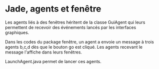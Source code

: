 # Jade, agents et fenêtre

Les agents liés à des fenêtres héritent de la classe GuiAgent qui leurs permettent de recevoir des événements lancés par les interfaces graphiques.

Dans les codes du package fenêtre, un agent a envoie un message à trois agents b,c,d dès que le bouton go est cliqué.
Les agents recevant le message l'affiche dans leurs fenêtres.

LaunchAgent.java permet de lancer ces agents.
